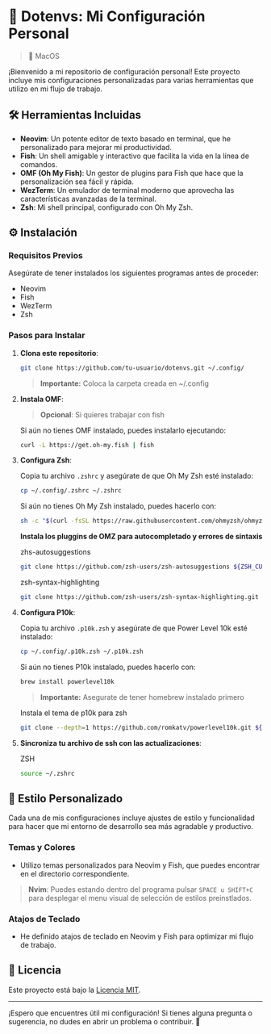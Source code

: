 # 🌌 Dotenvs: Mi Configuración Personal 
>  MacOS

¡Bienvenido a mi repositorio de configuración personal! Este proyecto incluye mis configuraciones personalizadas para varias herramientas que utilizo en mi flujo de trabajo.

## 🛠️ Herramientas Incluidas

- **Neovim**: Un potente editor de texto basado en terminal, que he personalizado para mejorar mi productividad.
- **Fish**: Un shell amigable y interactivo que facilita la vida en la línea de comandos.
- **OMF (Oh My Fish)**: Un gestor de plugins para Fish que hace que la personalización sea fácil y rápida.
- **WezTerm**: Un emulador de terminal moderno que aprovecha las características avanzadas de la terminal.
- **Zsh**: Mi shell principal, configurado con Oh My Zsh.

## ⚙️ Instalación

### Requisitos Previos

Asegúrate de tener instalados los siguientes programas antes de proceder:

- Neovim
- Fish
- WezTerm
- Zsh

### Pasos para Instalar

1. **Clona este repositorio**:

   ```bash
   git clone https://github.com/tu-usuario/dotenvs.git ~/.config/
   ```
   > **Importante:** Coloca la carpeta creada en ~/.config

2. **Instala OMF**:
   > **Opcional**: Si quieres trabajar con fish

   Si aún no tienes OMF instalado, puedes instalarlo ejecutando:

   ```bash
   curl -L https://get.oh-my.fish | fish
   ```

4. **Configura Zsh**:

   Copia tu archivo `.zshrc` y asegúrate de que Oh My Zsh esté instalado:

   ```bash
   cp ~/.config/.zshrc ~/.zshrc
   ```

   Si aún no tienes Oh My Zsh instalado, puedes hacerlo con:

   ```bash
   sh -c "$(curl -fsSL https://raw.githubusercontent.com/ohmyzsh/ohmyzsh/master/tools/install.sh)"
   ```

   **Instala los pluggins de OMZ para autocompletado y errores de sintaxis**
   
   zhs-autosuggestions
   ```bash
   git clone https://github.com/zsh-users/zsh-autosuggestions ${ZSH_CUSTOM:-~/.oh-my-zsh/custom}/plugins/zsh-autosuggestions
   ```

   zsh-syntax-highlighting
   ```bash
   git clone https://github.com/zsh-users/zsh-syntax-highlighting.git ${ZSH_CUSTOM:-~/.oh-my-zsh/custom}/plugins/zsh-syntax-highlighting
   ```
   
   
6. **Configura P10k**:

   Copia tu archivo `.p10k.zsh` y asegúrate de que Power Level 10k esté instalado:

   ```bash
   cp ~/.config/.p10k.zsh ~/.p10k.zsh
   ```

   Si aún no tienes P10k instalado, puedes hacerlo con:

   ```bash
   brew install powerlevel10k
   ```
   > **Importante:** Asegurate de tener homebrew instalado primero

   Instala el tema de p10k para zsh
   ```bash
   git clone --depth=1 https://github.com/romkatv/powerlevel10k.git ${ZSH_CUSTOM:-~/.oh-my-zsh/custom}/themes/powerlevel10k
   ```
   
8. **Sincroniza tu archivo de ssh con las actualizaciones**:
   
   ZSH
   ```bash
   source ~/.zshrc
   ```

   
## 🎨 Estilo Personalizado

Cada una de mis configuraciones incluye ajustes de estilo y funcionalidad para hacer que mi entorno de desarrollo sea más agradable y productivo.

### Temas y Colores

- Utilizo temas personalizados para Neovim y Fish, que puedes encontrar en el directorio correspondiente.
> **Nvim**: Puedes estando dentro del programa pulsar ```SPACE u SHIFT+C``` para desplegar el menu visual de selección de estilos preinstlados. 

### Atajos de Teclado

- He definido atajos de teclado en Neovim y Fish para optimizar mi flujo de trabajo.

## 📄 Licencia

Este proyecto está bajo la [Licencia MIT](LICENSE).

---

¡Espero que encuentres útil mi configuración! Si tienes alguna pregunta o sugerencia, no dudes en abrir un problema o contribuir. 🚀
